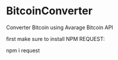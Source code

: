 # BitcoinConverter
Converter Bitcoin using Avarage Bitcoin API


first make sure to install NPM REQUEST: 

npm i request
